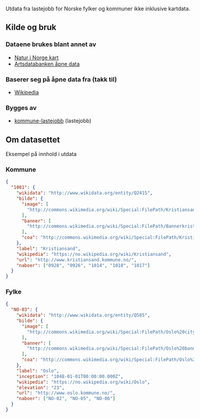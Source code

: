 Utdata fra lastejobb for Norske fylker og kommuner ikke inklusive kartdata.

## Kilde og bruk
### Dataene brukes blant annet av

* [Natur i Norge kart](https://github.com/Artsdatabanken/nin-kart-frontend)
* [Artsdatabanken åpne data](https://data.artsdatabanken.no/)

### Baserer seg på åpne data fra (takk til)

* [Wikipedia](https://no.wikipedia.org)

### Bygges av

* [kommune-lastejobb](https://github.com/Artsdatabanken/kommune-lastejobb) (lastejobb)

## Om datasettet

Eksempel på innhold i utdata

### Kommune
```json
{
  "1001": {
    "wikidata": "http://www.wikidata.org/entity/Q2415",
    "bilde": {
      "image": [
        "http://commons.wikimedia.org/wiki/Special:FilePath/Kristiansand%2C%20Norway.jpg"
      ],
      "banner": [
        "http://commons.wikimedia.org/wiki/Special:FilePath/Bannerkristiansand.JPG"
      ],
      "coa": "http://commons.wikimedia.org/wiki/Special:FilePath/Kristiansand%20komm.svg"
    },
    "label": "Kristiansand",
    "wikipedia": "https://no.wikipedia.org/wiki/Kristiansand",
    "url": "http://www.kristiansand.kommune.no/",
    "naboer": ["0928", "0926", "1014", "1018", "1017"]
  }
}
```

### Fylke

```json
{
  "NO-03": {
    "wikidata": "http://www.wikidata.org/entity/Q585",
    "bilde": {
      "image": [
        "http://commons.wikimedia.org/wiki/Special:FilePath/Oslo%20city%20in%2010%20images.jpg"
      ],
      "banner": [
        "http://commons.wikimedia.org/wiki/Special:FilePath/Oslo%20banner%20Akershus%20castle.jpg"
      ],
      "coa": "http://commons.wikimedia.org/wiki/Special:FilePath/Oslo%20komm.svg"
    },
    "label": "Oslo",
    "inception": "1048-01-01T00:00:00.000Z",
    "wikipedia": "https://no.wikipedia.org/wiki/Oslo",
    "elevation": "23",
    "url": "http://www.oslo.kommune.no/",
    "naboer": ["NO-02", "NO-05", "NO-06"]
  }
}
```

